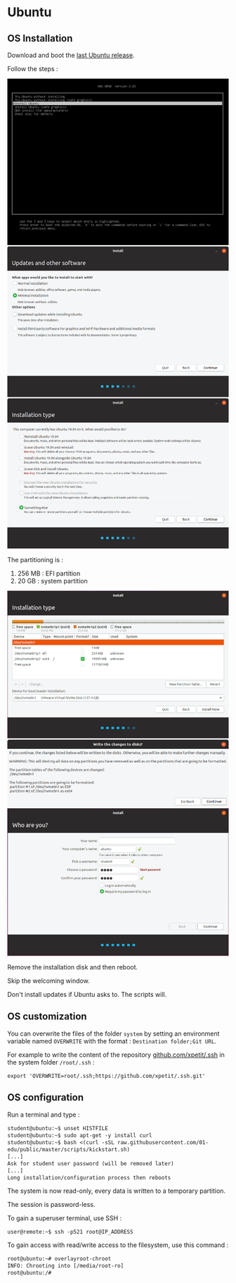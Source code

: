 # Ubuntu

## OS Installation

Download and boot the [last Ubuntu release](http://releases.ubuntu.com/19.04/ubuntu-19.04-desktop-amd64.iso).

Follow the steps :

![img1](img/ubuntu-installation/1.png)
![img2](img/ubuntu-installation/2.png)
![img3](img/ubuntu-installation/3.png)

The partitioning is :

1. 256 MB : EFI partition
2. 20 GB : system partition

![img4](img/ubuntu-installation/4.png)
![img5](img/ubuntu-installation/5.png)
![img6](img/ubuntu-installation/6.png)

Remove the installation disk and then reboot.

Skip the welcoming window.

Don't install updates if Ubuntu asks to. The scripts will.

## OS customization

You can overwrite the files of the folder `system` by setting an environment variable named `OVERWRITE` with the format : `Destination folder;Git URL`.

For example to write the content of the repository [github.com/xpetit/.ssh](github.com/xpetit/.ssh) in the system folder `/root/.ssh` :

```shell
export 'OVERWRITE=root/.ssh;https://github.com/xpetit/.ssh.git'
```

## OS configuration

Run a terminal and type :

```console
student@ubuntu:~$ unset HISTFILE
student@ubuntu:~$ sudo apt-get -y install curl
student@ubuntu:~$ bash <(curl -sSL raw.githubusercontent.com/01-edu/public/master/scripts/kickstart.sh)
[...]
Ask for student user password (will be removed later)
[...]
Long installation/configuration process then reboots
```

The system is now read-only, every data is written to a temporary partition.

The session is password-less.

To gain a superuser terminal, use SSH :

```console
user@remote:~$ ssh -p521 root@IP_ADDRESS
```

To gain access with read/write access to the filesystem, use this command :

```console
root@ubuntu:~# overlayroot-chroot
INFO: Chrooting into [/media/root-ro]
root@ubuntu:/#
```
